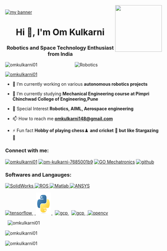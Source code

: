   <img align="right" width="150" height="150" src="https://static.wixstatic.com/media/a5f0ad_e765aa92cbae4c42949526fb7803735f~mv2.gif">
 <p> <a href="https://www.yushi.dev/" target="_blank" rel="noreferrer"><img  width="1365"  src="https://user-images.githubusercontent.com/74231617/206864517-7d05fef2-da07-42f6-aab5-ae9b717758c0.PNG" alt="my banner"></a>
</p>



<h1 align="center">Hi 👋, I'm Om Kulkarni</h1>
<p align="center">
<h3 align="center">Robotics and Space Technology Enthusiast from India</h3>
<img align="right" alt="Robotics" width="280" src="https://i.pinimg.com/originals/50/38/f6/5038f6672f089f3a50c4f075feddfc42.gif">


<p align="left"> <img src="https://komarev.com/ghpvc/?username=omkulkarni01&label=Profile%20views&color=0e75b6&style=flat" alt="omkulkarni01" /> </p>

<p align="left"> <a href="https://www.linkedin.com/in/om-kulkarni-7685001b9/" target="blank"><img src="https://img.shields.io/badge/Connect Om Kulkarni-%230077B5.svg?style=for-the-badge&logo=linkedin&logoColor=white" alt="omkulkarni01" /></a> </p>

- 🔭 I’m currently working on various **autonomous robotics projects**

- 🌱 I’m currently studying **Mechanical Engineering course at Pimpri Chinchwad College of Engineering,Pune**

- 💬 Special Interest **Robotics, AIML, Aerospace engineering**

- 📫 How to reach me **omkulkarni148@gmail.com**

- ⚡ Fun fact **Hobby of playing chess**:chess_pawn: **and cricket**	:cricket_game: **but like Stargazing** :telescope:

<h3 align="left">Connect with me:</h3>
<p align="left">
<a href="https://twitter.com/Om_A_Kulkarni" target="blank"><img align="center" src="https://raw.githubusercontent.com/rahuldkjain/github-profile-readme-generator/master/src/images/icons/Social/twitter.svg" alt="omkulkarni01" height="30" width="40" /></a>
<a href="https://www.linkedin.com/in/om-kulkarni-7685001b9/" target="blank"><img align="center" src="https://raw.githubusercontent.com/rahuldkjain/github-profile-readme-generator/master/src/images/icons/Social/linked-in-alt.svg" alt="om-kulkarni-7685001b9" height="30" width="40" /></a>
<a href="https://www.youtube.com/@gomechatronics8295/featured" target="blank"><img align="center" src="https://raw.githubusercontent.com/rahuldkjain/github-profile-readme-generator/master/src/images/icons/Social/youtube.svg" alt="GO Mechatronics" height="30" width="40" /></a>
<a href="https://github.com/omkulkarni01" target="blank"><img align="center" src="https://raw.githubusercontent.com/rahuldkjain/github-profile-readme-generator/master/src/images/icons/Social/github.svg" alt="github" height="30" width="40" /></a>
</p>

<h3 align="left">Softwares and Langauges:</h3>
<p align="left"><a href="https://www.solidworks.com/" target="_blank" rel="noreferrer"> <img src="https://1000logos.net/wp-content/uploads/2020/08/SolidWorks-Logo.png" alt="SolidWorks" width="110" height="70"/> </a><a href="https://www.ros.org/" target="_blank" rel="noreferrer"> <img src="https://miro.medium.com/max/580/0*N8Ew1wXNRVOSNO8m" alt="ROS" width="80" height="60"/> </a> <a href="https://in.mathworks.com/?s_tid=gn_logo" target="_blank" rel="noreferrer"> <img src="https://miro.medium.com/max/668/1*NbRX7OQRqdRAnCOeYpCk1A.jpeg" alt="Matlab" width="110" height="60"/> </a> <a href="https://www.ansys.com/en-in" target="_blank" rel="noreferrer"> <img src="https://dwglogo.com/wp-content/uploads/2017/07/ANSYS_logo.png" alt="ANSYS" width="80" height="60"/> </a></p>
<p>
 <a href="https://www.tensorflow.org" target="_blank" rel="noreferrer"> <img src="https://www.vectorlogo.zone/logos/tensorflow/tensorflow-icon.svg" alt="tensorflow" width="50" height="60"/> </a>&nbsp;<a href="https://www.python.org" target="_blank" rel="noreferrer"> <img src="https://raw.githubusercontent.com/devicons/devicon/master/icons/python/python-original.svg" alt="python" width="50" height="70"/> </a>&nbsp; <a href="https://cloud.google.com" target="_blank" rel="noreferrer"> <img src="https://www.vectorlogo.zone/logos/google_cloud/google_cloud-icon.svg" alt="gcp" width="50" height="60"/> </a>&nbsp; <a href="https://www.3ds.com/products-services/catia/products/no-magic/cameo-systems-modeler/" target="_blank" rel="noreferrer"> <img src="https://encrypted-tbn0.gstatic.com/images?q=tbn:ANd9GcR6xIGDXNaqkbY-DSXeU2dRlAgOmoU0kJaqMbDlPIZ87Ni6UHJiOvMXCP6IjYrl5OLzfO8&usqp=CAU" alt="gcp" width="50" height="60"/> </a> &nbsp;<a href="https://opencv.org/" target="_blank" rel="noreferrer"> <img src="https://www.vectorlogo.zone/logos/opencv/opencv-icon.svg" alt="opencv" width="50" height="60"/> </a>


 </p>


<p>&nbsp; <img align="center"  src="https://github-readme-stats.vercel.app/api/top-langs?username=omkulkarni01&show_icons=true&locale=en&layout=compact&theme=tokyonight" alt="omkulkarni01" />
</p>
<p>
<img align="center" src="https://github-readme-stats.vercel.app/api?username=omkulkarni01&show_icons=true&locale=en&theme=tokyonight" alt="omkulkarni01" />

</p>

<p><img align="center" src="https://github-readme-streak-stats.herokuapp.com/?user=omkulkarni01&&theme=tokyonight" alt="omkulkarni01" /></p>
